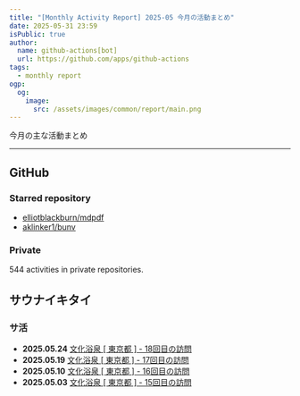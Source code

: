 ```yaml
---
title: "[Monthly Activity Report] 2025-05 今月の活動まとめ"
date: 2025-05-31 23:59
isPublic: true
author:
  name: github-actions[bot]
  url: https://github.com/apps/github-actions
tags:
  - monthly report
ogp:
  og:
    image:
      src: /assets/images/common/report/main.png
---
```


今月の主な活動まとめ

***

## GitHub

### Starred repository

- [elliotblackburn/mdpdf](https://github.com/elliotblackburn/mdpdf)
- [aklinker1/bunv](https://github.com/aklinker1/bunv)

### Private

544 activities in private repositories.

## サウナイキタイ

### サ活

- **2025.05.24** [文化浴泉 [ 東京都 ] - 18回目の訪問](https://sauna-ikitai.com/saunners/66527/posts/8067029)
- **2025.05.19** [文化浴泉 [ 東京都 ] - 17回目の訪問](https://sauna-ikitai.com/saunners/66527/posts/8040625)
- **2025.05.10** [文化浴泉 [ 東京都 ] - 16回目の訪問](https://sauna-ikitai.com/saunners/66527/posts/7981863)
- **2025.05.03** [文化浴泉 [ 東京都 ] - 15回目の訪問](https://sauna-ikitai.com/saunners/66527/posts/7931418)